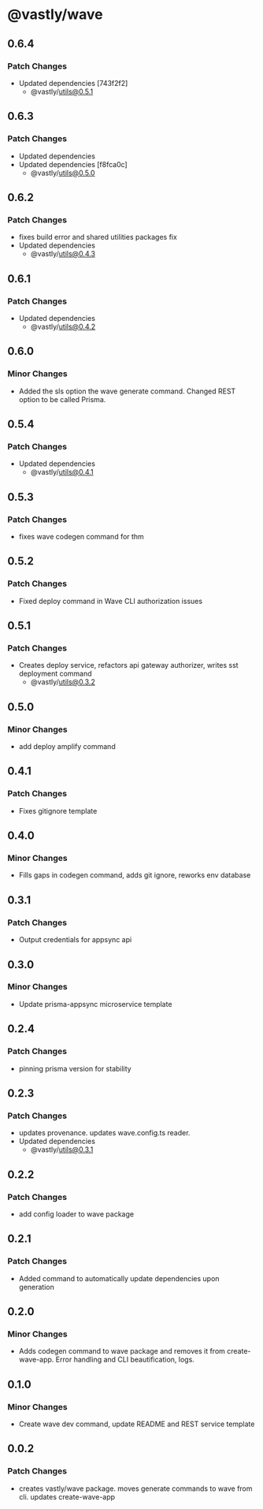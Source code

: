 # @vastly/wave

## 0.6.4

### Patch Changes

- Updated dependencies [743f2f2]
  - @vastly/utils@0.5.1

## 0.6.3

### Patch Changes

- Updated dependencies
- Updated dependencies [f8fca0c]
  - @vastly/utils@0.5.0

## 0.6.2

### Patch Changes

- fixes build error and shared utilities packages fix
- Updated dependencies
  - @vastly/utils@0.4.3

## 0.6.1

### Patch Changes

- Updated dependencies
  - @vastly/utils@0.4.2

## 0.6.0

### Minor Changes

- Added the sls option the wave generate command. Changed REST option to be called Prisma.

## 0.5.4

### Patch Changes

- Updated dependencies
  - @vastly/utils@0.4.1

## 0.5.3

### Patch Changes

- fixes wave codegen command for thm

## 0.5.2

### Patch Changes

- Fixed deploy command in Wave CLI authorization issues

## 0.5.1

### Patch Changes

- Creates deploy service, refactors api gateway authorizer, writes sst deployment command
  - @vastly/utils@0.3.2

## 0.5.0

### Minor Changes

- add deploy amplify command

## 0.4.1

### Patch Changes

- Fixes gitignore template

## 0.4.0

### Minor Changes

- Fills gaps in codegen command, adds git ignore, reworks env database

## 0.3.1

### Patch Changes

- Output credentials for appsync api

## 0.3.0

### Minor Changes

- Update prisma-appsync microservice template

## 0.2.4

### Patch Changes

- pinning prisma version for stability

## 0.2.3

### Patch Changes

- updates provenance. updates wave.config.ts reader.
- Updated dependencies
  - @vastly/utils@0.3.1

## 0.2.2

### Patch Changes

- add config loader to wave package

## 0.2.1

### Patch Changes

- Added command to automatically update dependencies upon generation

## 0.2.0

### Minor Changes

- Adds codegen command to wave package and removes it from create-wave-app. Error handling and CLI
  beautification, logs.

## 0.1.0

### Minor Changes

- Create wave dev command, update README and REST service template

## 0.0.2

### Patch Changes

- creates vastly/wave package. moves generate commands to wave from cli. updates create-wave-app
